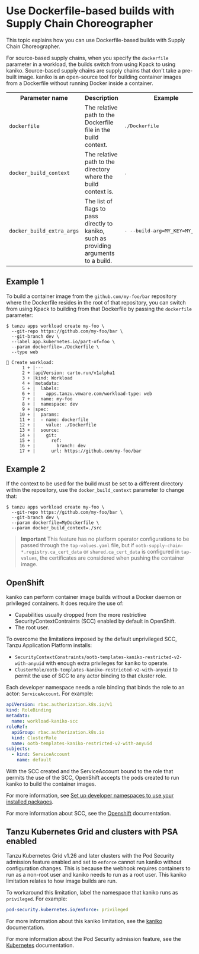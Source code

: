 # Use Dockerfile-based builds with Supply Chain Choreographer

This topic explains how you can use Dockerfile-based builds with Supply Chain Choreographer.

For source-based supply chains, when you specify the `dockerfile`
parameter in a workload, the builds switch from using Kpack to using kaniko.
Source-based supply chains are supply chains that don't take a pre-built image.
kaniko is an open-source tool for building container images from a Dockerfile
without running Docker inside a container.

<table>
  <tr>
    <th>Parameter name</th>
    <th>Description</th>
    <th>Example</th>
  </tr>

  <tr>
    <td><code>dockerfile<code></td>
    <td>The relative path to the Dockerfile file in the build context.</td>
    <td><pre>./Dockerfile</pre></td>
  </tr>

  <tr>
    <td><code>docker_build_context<code></td>
    <td>The relative path to the directory where the build context is.</td>
    <td><pre>.</pre></td>
  </tr>

  <tr>
    <td><code>docker_build_extra_args<code></td>
    <td>
      The list of flags to pass directly to kaniko, such as providing arguments to a build.
    </td>
    <td><pre>- --build-arg=MY_KEY=MY_VALUE</pre></td>
  </tr>
</table>

## Example 1

To build a container image from the
`github.com/my-foo/bar` repository where the Dockerfile resides in the root of
that repository, you can switch from using Kpack to building from that
Dockerfile by passing the `dockerfile` parameter:

```console
$ tanzu apps workload create my-foo \
  --git-repo https://github.com/my-foo/bar \
  --git-branch dev \
  --label app.kubernetes.io/part-of=foo \
  --param dockerfile=./Dockerfile \
  --type web

🔎 Create workload:
      1 + |---
      2 + |apiVersion: carto.run/v1alpha1
      3 + |kind: Workload
      4 + |metadata:
      5 + |  labels:
      6 + |    apps.tanzu.vmware.com/workload-type: web
      7 + |  name: my-foo
      8 + |  namespace: dev
      9 + |spec:
     10 + |  params:
     11 + |  - name: dockerfile
     12 + |    value: ./Dockerfile
     13 + |  source:
     14 + |    git:
     15 + |      ref:
     16 + |        branch: dev
     17 + |      url: https://github.com/my-foo/bar
```

## Example 2

If the context to be used for the build must be set to a different
directory within the repository, use the `docker_build_context` parameter
to change that:

```console
$ tanzu apps workload create my-foo \
  --git-repo https://github.com/my-foo/bar \
  --git-branch dev \
  --param dockerfile=MyDockerfile \
  --param docker_build_context=./src
```

> **Important** This feature has no platform operator configurations to be passed
> through the `tap-values.yaml` file, but if `ootb-supply-chain-*.registry.ca_cert_data` or
`shared.ca_cert_data` is configured in `tap-values`, the certificates
> are considered when pushing the container image.

## OpenShift

kaniko can perform container image builds without
a Docker daemon or privileged containers. It does
require the use of:

- Capabilities usually dropped from the more restrictive
  SecurityContextContraints (SCC) enabled by default in OpenShift.
- The root user.

To overcome the limitations imposed by the default unprivileged
SCC, Tanzu Application Platform installs:

- `SecurityContextConstraints/ootb-templates-kaniko-restricted-v2-with-anyuid` with enough extra privileges for kaniko to operate.
- `ClusterRole/ootb-templates-kaniko-restricted-v2-with-anyuid` to permit the use of SCC to any actor binding to that cluster role.

Each developer namespace needs a role binding that binds the role to an actor: `ServiceAccount`.
For example:

```yaml
apiVersion: rbac.authorization.k8s.io/v1
kind: RoleBinding
metadata:
  name: workload-kaniko-scc
roleRef:
  apiGroup: rbac.authorization.k8s.io
  kind: ClusterRole
  name: ootb-templates-kaniko-restricted-v2-with-anyuid
subjects:
  - kind: ServiceAccount
    name: default
```

With the SCC created and the ServiceAccount bound to the role that permits the
use of the SCC, OpenShift accepts the pods created to run kaniko to build
the container images.

For more information, see [Set up developer namespaces to use your installed packages](../install-online/set-up-namespaces.hbs.md).

For more information about SCC, see the [Openshift](https://docs.openshift.com/container-platform/4.11/authentication/managing-security-context-constraints.html) documentation.

## Tanzu Kubernetes Grid and clusters with PSA enabled

Tanzu Kubernetes Grid v1.26 and later clusters with the Pod Security admission feature enabled and set to `enforce` cannot run kaniko without configuration changes. This is because the webhook requires containers to run as a non-root user and kaniko needs to run as a root user. This kaniko limitation relates to how image builds are run.

To workaround this limitation, label the namespace that kaniko runs as `privileged`. For example:

```yaml
pod-security.kubernetes.io/enforce: privileged
```

For more information about this kaniko limitation, see the [kaniko](https://github.com/GoogleContainerTools/kaniko/issues/105) documentation.

For more information about the Pod Security admission feature, see the [Kubernetes](https://kubernetes.io/docs/concepts/security/pod-security-admission/) documentation.
